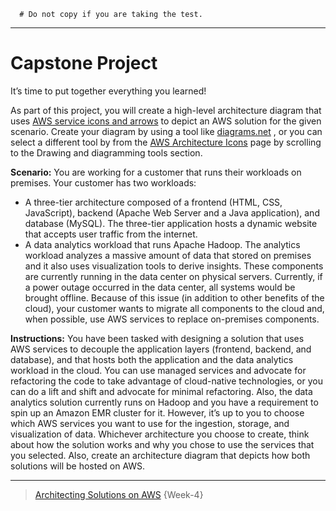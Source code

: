 ```
  # Do not copy if you are taking the test.
```
--- 

# Capstone Project

It’s time to put together everything you learned!

As part of this project, you will create a high-level architecture diagram that uses 
[AWS service icons and arrows](https://aws.amazon.com/architecture/icons/) 
to depict an AWS solution for the given scenario. Create your diagram by using a tool like
[diagrams.net](https://app.diagrams.net/?splash=0&libs=aws4) 
, or you can select a different tool by from the
[AWS Architecture Icons](https://aws.amazon.com/architecture/icons/) 
page by scrolling to the Drawing and diagramming tools section.

**Scenario:** You are working for a customer that runs their workloads on premises. Your customer has two workloads:
- A three-tier architecture composed of a frontend (HTML, CSS, JavaScript), backend (Apache Web Server and a Java application), and database (MySQL). The three-tier application hosts a dynamic website that accepts user traffic from the internet.
- A data analytics workload that runs Apache Hadoop. The analytics workload analyzes a massive amount of data that stored on premises and it also uses visualization tools to derive insights.
These components are currently running in the data center on physical servers. Currently, if a power outage occurred in the data center, all systems would be brought offline. Because of this issue (in addition to other benefits of the cloud), your customer wants to migrate all components to the cloud and, when possible, use AWS services to replace on-premises components.

**Instructions:** You have been tasked with designing a solution that uses AWS services to decouple the application layers (frontend, backend, and database), and that hosts both the application and the data analytics workload in the cloud. You can use managed services and advocate for refactoring the code to take advantage of cloud-native technologies, or you can do a lift and shift and advocate for minimal refactoring. Also, the data analytics solution currently runs on Hadoop and you have a requirement to spin up an Amazon EMR cluster for it. However, it’s up to you to choose which AWS services you want to use for the ingestion, storage, and visualization of data.
Whichever architecture you choose to create, think about how the solution works and why you chose to use the services that you selected. Also, create an architecture diagram that depicts how both solutions will be hosted on AWS. 


--- 
> [Architecting Solutions on AWS](https://www.coursera.org/learn/architecting-solutions-on-aws/) {Week-4}

 

